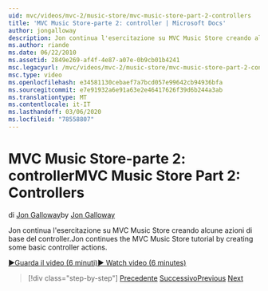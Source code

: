 ```yaml
---
uid: mvc/videos/mvc-2/music-store/mvc-music-store-part-2-controllers
title: 'MVC Music Store-parte 2: controller | Microsoft Docs'
author: jongalloway
description: Jon continua l'esercitazione su MVC Music Store creando alcune azioni di base del controller.
ms.author: riande
ms.date: 06/22/2010
ms.assetid: 2849e269-af4f-4e87-a07e-0b9cb01b4241
msc.legacyurl: /mvc/videos/mvc-2/music-store/mvc-music-store-part-2-controllers
msc.type: video
ms.openlocfilehash: e34581130cebaef7a7bcd057e99642cb94936bfa
ms.sourcegitcommit: e7e91932a6e91a63e2e46417626f39d6b244a3ab
ms.translationtype: MT
ms.contentlocale: it-IT
ms.lasthandoff: 03/06/2020
ms.locfileid: "78558807"
---
```

# <a name="mvc-music-store-part-2-controllers"></a><span data-ttu-id="50f70-103">MVC Music Store-parte 2: controller</span><span class="sxs-lookup"><span data-stu-id="50f70-103">MVC Music Store Part 2: Controllers</span></span>

<span data-ttu-id="50f70-104">di [Jon Galloway](https://github.com/jongalloway)</span><span class="sxs-lookup"><span data-stu-id="50f70-104">by [Jon Galloway](https://github.com/jongalloway)</span></span>

<span data-ttu-id="50f70-105">Jon continua l'esercitazione su MVC Music Store creando alcune azioni di base del controller.</span><span class="sxs-lookup"><span data-stu-id="50f70-105">Jon continues the MVC Music Store tutorial by creating some basic controller actions.</span></span>

[<span data-ttu-id="50f70-106">&#9654;Guarda il video (6 minuti)</span><span class="sxs-lookup"><span data-stu-id="50f70-106">&#9654; Watch video (6 minutes)</span></span>](https://channel9.msdn.com/Blogs/ASP-NET-Site-Videos/mvc-music-store-part-2-controllers)

> [!div class="step-by-step"]
> <span data-ttu-id="50f70-107">[Precedente](mvc-music-store-part-1-intro-tools-and-project-structure.md)
> [Successivo](mvc-music-store-part-3-views-and-viewmodels.md)</span><span class="sxs-lookup"><span data-stu-id="50f70-107">[Previous](mvc-music-store-part-1-intro-tools-and-project-structure.md)
[Next](mvc-music-store-part-3-views-and-viewmodels.md)</span></span>
